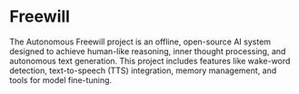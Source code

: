 # Freewill
The Autonomous Freewill project is an offline, open-source AI system designed to achieve human-like reasoning, inner thought processing, and autonomous text generation. This project includes features like wake-word detection, text-to-speech (TTS) integration, memory management, and tools for model fine-tuning.
